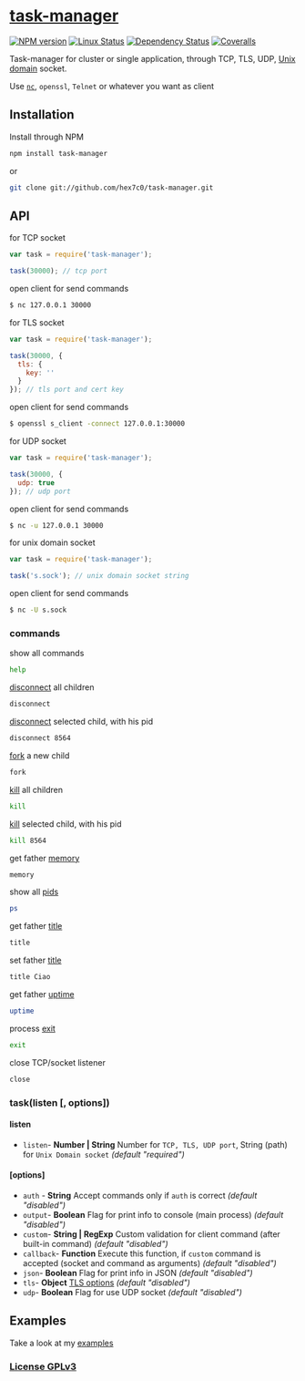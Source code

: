 # [task-manager](https://github.com/hex7c0/task-manager)

[![NPM version](https://img.shields.io/npm/v/task-manager.svg)](https://www.npmjs.com/package/task-manager)
[![Linux Status](https://img.shields.io/travis/hex7c0/task-manager.svg?label=linux-osx)](https://travis-ci.org/hex7c0/task-manager)
[![Dependency Status](https://img.shields.io/david/hex7c0/task-manager.svg)](https://david-dm.org/hex7c0/task-manager)
[![Coveralls](https://img.shields.io/coveralls/hex7c0/task-manager.svg)](https://coveralls.io/r/hex7c0/task-manager)

Task-manager for cluster or single application, through TCP, TLS, UDP, [Unix domain](http://en.wikipedia.org/wiki/Unix_domain_socket) socket.

Use [`nc`](https://en.wikipedia.org/wiki/Netcat), `openssl`, `Telnet` or whatever you want as client

## Installation

Install through NPM

```bash
npm install task-manager
```
or
```bash
git clone git://github.com/hex7c0/task-manager.git
```

## API

for TCP socket
```js
var task = require('task-manager');

task(30000); // tcp port
```

open client for send commands
```bash
$ nc 127.0.0.1 30000
```

for TLS socket
```js
var task = require('task-manager');

task(30000, {
  tls: {
    key: ''
  }
}); // tls port and cert key
```

open client for send commands
```bash
$ openssl s_client -connect 127.0.0.1:30000
```

for UDP socket
```js
var task = require('task-manager');

task(30000, {
  udp: true
}); // udp port
```

open client for send commands
```bash
$ nc -u 127.0.0.1 30000
```

for unix domain socket
```js
var task = require('task-manager');

task('s.sock'); // unix domain socket string
```

open client for send commands
```bash
$ nc -U s.sock
```

### commands

show all commands
```bash
help
```

[disconnect](http://nodejs.org/api/cluster.html#cluster_worker_disconnect) all children
```bash
disconnect
```

[disconnect](http://nodejs.org/api/cluster.html#cluster_worker_disconnect) selected child, with his pid
```bash
disconnect 8564
```

[fork](http://nodejs.org/api/cluster.html#cluster_cluster_fork_env) a new child
```bash
fork
```

[kill](http://nodejs.org/api/cluster.html#cluster_worker_kill_signal_sigterm) all children
```bash
kill
```

[kill](http://nodejs.org/api/cluster.html#cluster_worker_kill_signal_sigterm) selected child, with his pid
```bash
kill 8564
```

get father [memory](http://nodejs.org/api/process.html#process_process_memoryusage)
```bash
memory
```

show all [pids](http://nodejs.org/api/process.html#process_process_pid)
```bash
ps
```

get father [title](http://nodejs.org/api/process.html#process_process_title)
```bash
title
```

set father [title](http://nodejs.org/api/process.html#process_process_title)
```bash
title Ciao
```

get father [uptime](http://nodejs.org/api/process.html#process_process_uptime)
```bash
uptime
```

process [exit](http://nodejs.org/api/process.html#process_process_exit_code)
```bash
exit
```

close TCP/socket listener
```bash
close
```

### task(listen [, options])

#### listen

 - `listen`- **Number | String** Number for `TCP, TLS, UDP port`, String (path) for `Unix Domain socket` *(default "required")*

#### [options]

 - `auth` - **String** Accept commands only if `auth` is correct *(default "disabled")*
 - `output`- **Boolean** Flag for print info to console (main process) *(default "disabled")*
 - `custom`- **String | RegExp** Custom validation for client command (after built-in command) *(default "disabled")*
 - `callback`- **Function** Execute this function, if `custom` command is accepted (socket and command as arguments) *(default "disabled")*
 - `json`- **Boolean** Flag for print info in JSON *(default "disabled")*
 - `tls`- **Object** [TLS options](https://nodejs.org/api/tls.html#tls_tls_createserver_options_secureconnectionlistener) *(default "disabled")*
 - `udp`- **Boolean** Flag for use UDP socket *(default "disabled")*

## Examples

Take a look at my [examples](examples)

### [License GPLv3](LICENSE)

